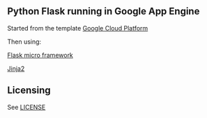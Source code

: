 ## Python Flask running in Google App Engine


Started from the template [Google Cloud Platform][1]

Then using:

[Flask micro framework][2]

[Jinja2][3]

## Licensing
See [LICENSE](LICENSE)



[1]: https://github.com/GoogleCloudPlatform/appengine-python-flask-skeleton "A skeleton for creating Python applications using the Flask framework on App Engine"
[2]: http://flask.pocoo.org "Flask micro framework"
[3]: http://jinja.pocoo.org "Jinja2 is a full featured template engine for Python"